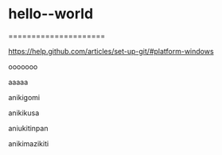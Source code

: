 # hello--world
=====================


https://help.github.com/articles/set-up-git/#platform-windows

ooooooo


aaaaa


anikigomi

anikikusa

aniukitinpan

anikimazikiti
